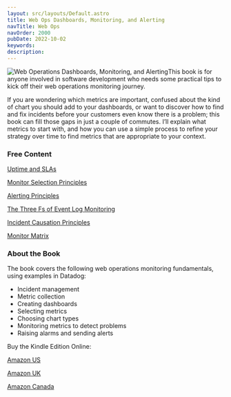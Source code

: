 ```yaml
---
layout: src/layouts/Default.astro
title: Web Ops Dashboards, Monitoring, and Alerting
navTitle: Web Ops
navOrder: 2000
pubDate: 2022-10-02
keywords: 
description: 
---
```


![Web Operations Dashboards, Monitoring, and Alerting](/img/2017/08/web-operations-monitoring.jpg)This book is for anyone involved in software development who needs some practical tips to kick off their web operations monitoring journey.

If you are wondering which metrics are important, confused about the kind of chart you should add to your dashboards, or want to discover how to find and fix incidents before your customers even know there is a problem; this book can fill those gaps in just a couple of commutes. I’ll explain what metrics to start with, and how you can use a simple process to refine your strategy over time to find metrics that are appropriate to your context.

### Free Content

[Uptime and SLAs](/2017/12/uptime-and-slas/)

[Monitor Selection Principles](/2017/11/monitor-selection-principles/)

[Alerting Principles](/2017/11/the-alerting-principles/)

[The Three Fs of Event Log Monitoring](/2017/11/the-three-fs-of-event-log-monitoring/)

[Incident Causation Principles](/2017/11/incident-causation-principles/)

[Monitor Matrix](/2017/12/the-monitor-matrix/)

### About the Book

The book covers the following web operations monitoring fundamentals, using examples in Datadog:

- Incident management
- Metric collection
- Creating dashboards
- Selecting metrics
- Choosing chart types
- Monitoring metrics to detect problems
- Raising alarms and sending alerts

Buy the Kindle Edition Online:

[Amazon US](https://www.amazon.com/dp/B074HSG826)

[Amazon UK](https://www.amazon.co.uk/dp/B074HSG826)

[Amazon Canada](https://www.amazon.ca/dp/B074HSG826)